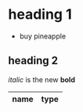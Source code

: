 # heading 1

- buy pineapple

## heading 2

_italic_ is the new __bold__

| name | type |
| --- | --- |